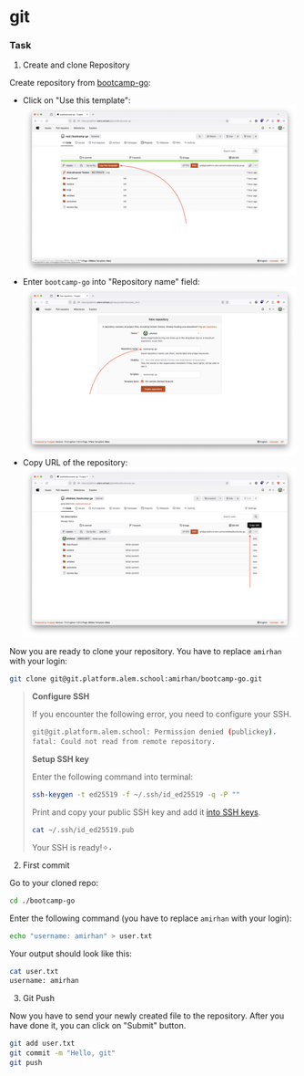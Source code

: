 # git

### Task

1. Create and clone Repository

Create repository from [bootcamp-go](https://platform.alem.school/git/root/bootcamp-go):
- Click on "Use this template": ![git-01](git-01.png)
- Enter `bootcamp-go` into "Repository name" field: ![git-02](git-02.png)
- Copy URL of the repository: ![git-03](git-03.png)

Now you are ready to clone your repository. You have to replace `amirhan` with your login:
```sh
git clone git@git.platform.alem.school:amirhan/bootcamp-go.git
```

> **Configure SSH**
>
> If you encounter the following error, you need to configure your SSH.
> ```sh
> git@git.platform.alem.school: Permission denied (publickey).
> fatal: Could not read from remote repository.
> ```
>
> **Setup SSH key**
>
> Enter the following command into terminal:
> ```sh
> ssh-keygen -t ed25519 -f ~/.ssh/id_ed25519 -q -P ""
> ```
>
> Print and copy your public SSH key and add it [into SSH keys](https://platform.alem.school/git/user/settings/keys).
> ```sh
> cat ~/.ssh/id_ed25519.pub
> ```
>
> Your SSH is ready!✧˖


2. First commit

Go to your cloned repo:
```sh
cd ./bootcamp-go
```

Enter the following command (you have to replace `amirhan` with your login):
```sh
echo "username: amirhan" > user.txt
```

Your output should look like this:
```sh
cat user.txt
username: amirhan
```

3. Git Push

Now you have to send your newly created file to the repository. After you have done it, you can click on "Submit" button.

```sh
git add user.txt
git commit -m "Hello, git"
git push
```

